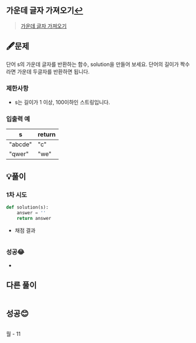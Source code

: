 ## 가운데 글자 가져오기[↩](../programmers_practice)

> [가운데 글자 가져오기](https://programmers.co.kr/learn/courses/30/lessons/12903)

## 🖋️문제

단어 s의 가운데 글자를 반환하는 함수, solution을 만들어 보세요. 단어의 길이가 짝수라면 가운데 두글자를 반환하면 됩니다.

### 제한사항

- s는 길이가 1 이상, 100이하인 스트링입니다.

### 입출력 예

| s       | return |
| ------- | ------ |
| "abcde" | "c"    |
| "qwer"  | "we"   |

## 💡풀이

### 1차 시도

```python
def solution(s):
    answer = ''
    return answer
```

* 채점 결과

```python

```

### 성공😂
- 

## 다른 풀이

```python

```
## 성공😊
```python

```

월 - 11
